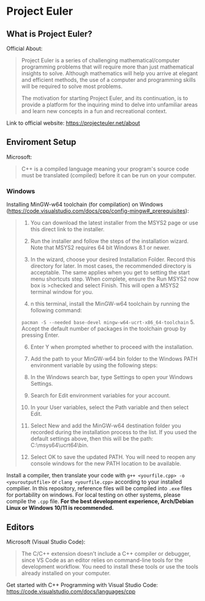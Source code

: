 # Project Euler
## What is Project Euler?

Official About:
>Project Euler is a series of challenging mathematical/computer programming problems that will require more than just mathematical insights to solve. Although mathematics will help you arrive at elegant and efficient methods, the use of a computer and programming skills will be required to solve most problems.
>
>The motivation for starting Project Euler, and its continuation, is to provide a platform for the inquiring mind to delve into unfamiliar areas and learn new concepts in a fun and recreational context.

Link to official website: https://projecteuler.net/about

## Enviroment Setup
Microsoft:
>C++ is a compiled language meaning your program's source code must be translated (compiled) before it can be run on your computer.

### Windows

Installing MinGW-w64 toolchain (for compilation) on Windows (https://code.visualstudio.com/docs/cpp/config-mingw#_prerequisites):
>1. You can download the latest installer from the MSYS2 page or use this direct link to the installer.
>
>2. Run the installer and follow the steps of the installation wizard. Note that MSYS2 requires 64 bit Windows 8.1 or newer.
>
>3. In the wizard, choose your desired Installation Folder. Record this directory for later. In most cases, the recommended directory is acceptable. The same applies when you get to setting the start menu shortcuts step. When complete, ensure the Run MSYS2 now box is >checked and select Finish. This will open a MSYS2 terminal window for you.
>
>4. n this terminal, install the MinGW-w64 toolchain by running the following command:
>
>```pacman -S --needed base-devel mingw-w64-ucrt-x86_64-toolchain```
>5. Accept the default number of packages in the toolchain group by pressing Enter.
>
>6. Enter Y when prompted whether to proceed with the installation.
>
>7. Add the path to your MinGW-w64 bin folder to the Windows PATH environment variable by using the following steps:
>
>  1. In the Windows search bar, type Settings to open your Windows Settings.
>  2. Search for Edit environment variables for your account.
>  3. In your User variables, select the Path variable and then select Edit.
>  4. Select New and add the MinGW-w64 destination folder you recorded during the installation process to the list. If you used the default settings above, then this will be the path: C:\msys64\ucrt64\bin.
>  5. Select OK to save the updated PATH. You will need to reopen any console windows for the new PATH location to be available.

Install a compiler, then translate your code with ```g++ <yourfile.cpp> -o <youroutputfile>``` or ```clang <yourfile.cpp>``` according to your installed compilier. In this repository, reference files will be compiled into ```.exe``` files for portability on windows. For local testing on other systems, please compile the ```.cpp``` file. **For the best development experience, Arch/Debian Linux or Windows 10/11 is recommended.**


## Editors
Microsoft (Visual Studio Code):
>The C/C++ extension doesn't include a C++ compiler or debugger, since VS Code as an editor relies on command-line tools for the development workflow. You need to install these tools or use the tools already installed on your computer.

Get started with C++ Programming with Visual Studio Code: https://code.visualstudio.com/docs/languages/cpp

